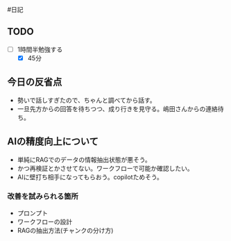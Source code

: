 #日記 

## TODO
- [ ] 1時間半勉強する
	- [x] 45分

## 今日の反省点
- 勢いで話しすぎたので、ちゃんと調べてから話す。
- 一旦先方からの回答を待ちつつ、成り行きを見守る。嶋田さんからの連絡待ち。

## AIの精度向上について
- 単純にRAGでのデータの情報抽出状態が悪そう。
- かつ再検証とかさせてない。ワークフローで可能か確認したい。
- AIに壁打ち相手になってもらおう。copilotためそう。

### 改善を試みられる箇所
- プロンプト
- ワークフローの設計
- RAGの抽出方法(チャンクの分け方)